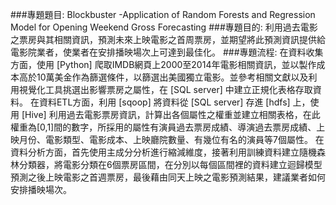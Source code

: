 ﻿###專題題目: 
Blockbuster -Application of Random Forests and Regression Model for Opening Weekend Gross Forecasting
###專題目的:
利用過去電影之票房與其相關資訊，預測未來上映電影之首周票房，並期望將此預測資訊提供給電影院業者，使業者在安排播映場次上可達到最佳化。
###專題流程:
在資料收集方面，使用
[Python]
爬取IMDB網頁上2000至2014年電影相關資訊，並以製作成本高於10萬美金作為篩選條件，以篩選出美國獨立電影。並參考相關文獻以及利用視覺化工具挑選出影響票房之屬性，在 [SQL server] 中建立正規化表格存取資料。
    在資料ETL方面，利用 [sqoop] 將資料從 [SQL server] 存進 [hdfs] 上，使用 [Hive] 利用過去電影票房資訊，計算出各個屬性之權重並建立相關表格，在此權重為[0,1]間的數字，所採用的屬性有演員過去票房成績、導演過去票房成績、上映月份、電影類型、電影成本、上映廳院數量、有幾位有名的演員等7個屬性。
    在資料分析方面，首先使用主成分分析進行縮減維度，接著利用訓練資料建立隨機森林分類器，將電影分類在6個票房區間，在分別以每個區間裡的資料建立迴歸模型預測之後上映電影之首週票房，最後藉由同天上映之電影預測結果，建議業者如何安排播映場次。
